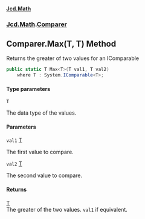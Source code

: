 #### [Jcd.Math](index.md 'index')
### [Jcd.Math](Jcd.Math.md 'Jcd.Math').[Comparer](Jcd.Math.Comparer.md 'Jcd.Math.Comparer')

## Comparer.Max<T>(T, T) Method

Returns the greater of two values for an IComparable<T>

```csharp
public static T Max<T>(T val1, T val2)
    where T : System.IComparable<T>;
```
#### Type parameters

<a name='Jcd.Math.Comparer.Max_T_(T,T).T'></a>

`T`

The data type of the values.
#### Parameters

<a name='Jcd.Math.Comparer.Max_T_(T,T).val1'></a>

`val1` [T](Jcd.Math.Comparer.Max_T_(T,T).md#Jcd.Math.Comparer.Max_T_(T,T).T 'Jcd.Math.Comparer.Max<T>(T, T).T')

The first value to compare.

<a name='Jcd.Math.Comparer.Max_T_(T,T).val2'></a>

`val2` [T](Jcd.Math.Comparer.Max_T_(T,T).md#Jcd.Math.Comparer.Max_T_(T,T).T 'Jcd.Math.Comparer.Max<T>(T, T).T')

The second value to compare.

#### Returns
[T](Jcd.Math.Comparer.Max_T_(T,T).md#Jcd.Math.Comparer.Max_T_(T,T).T 'Jcd.Math.Comparer.Max<T>(T, T).T')  
The greater of the two values. `val1` if equivalent.